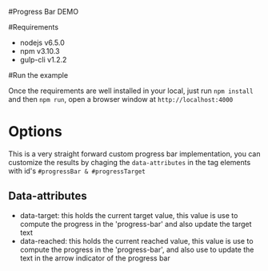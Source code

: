 #Progress Bar DEMO

#Requirements
- nodejs v6.5.0
- npm v3.10.3
- gulp-cli v1.2.2

#Run the example

Once the requirements are well installed in your local, just run `npm install` and then `npm run`, open a browser window at `http://localhost:4000`

# Options

This is a very straight forward custom progress bar implementation, you can customize the results by chaging the `data-attributes` in the tag elements with id's `#progressBar & #progressTarget`

## Data-attributes

- data-target: this holds the current target value, this value is use to compute the progress in the 'progress-bar' and also update the target text
- data-reached: this holds the current reached value, this value is use to compute the progress in the 'progress-bar', and also use to update the text in the arrow indicator of the progress bar

